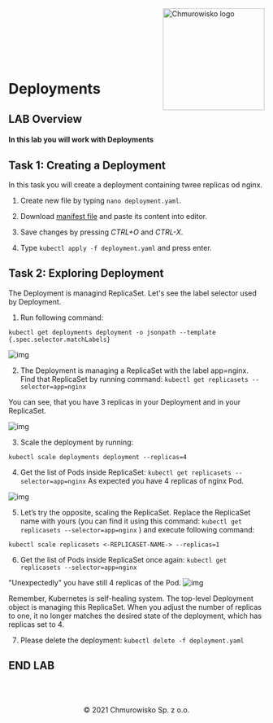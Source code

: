 <img src="../../../img/logo.png" alt="Chmurowisko logo" width="200" align="right">
<br><br>
<br><br>
<br><br>

# Deployments

## LAB Overview
#### In this lab you will work with Deployments

## Task 1: Creating a Deployment

In this task you will create a deployment containing twree replicas od nginx.

1. Create new file by typing ``nano deployment.yaml``.

2. Download [manifest file](./files/deployment.yaml) and paste its content into editor.

3. Save changes by pressing *CTRL+O* and *CTRL-X*.

4. Type ``kubectl apply -f deployment.yaml`` and press enter.


## Task 2: Exploring Deployment

The Deployment is managind ReplicaSet. Let's see the label selector used by Deployment.

1. Run following command: 

```kubectl get deployments deployment -o jsonpath --template {.spec.selector.matchLabels}```

![img](./img/deployment1.png)

2. The Deployment is managing a ReplicaSet with the label app=nginx. Find that ReplicaSet by running command: ```kubectl get replicasets --selector=app=nginx```

You can see, that you have 3 replicas in your Deployment and in your ReplicaSet.

![img](./img/deployment2.png)

3. Scale the deployment by running: 

```kubectl scale deployments deployment --replicas=4```

4. Get the list of Pods inside ReplicaSet: ```kubectl get replicasets --selector=app=nginx```
As expected you have 4 replicas of nginx Pod.

![img](./img/deployment3.png)

5. Let’s try the opposite, scaling the ReplicaSet. Replace the ReplicaSet name with yours (you can find it using this command: ```kubectl get replicasets --selector=app=nginx``` ) and execute following command:

```kubectl scale replicasets <-REPLICASET-NAME-> --replicas=1```

6. Get the list of Pods inside ReplicaSet once again: ```kubectl get replicasets --selector=app=nginx```

"Unexpectedly" you have still 4 replicas of the Pod.
![img](./img/deployment4.png)

Remember, Kubernetes is self-healing system. The top-level Deployment object is managing this ReplicaSet. When you adjust the number of replicas to one, it no longer matches the desired state of the deployment, which has replicas set to 4.

7. Please delete the deployment: ```kubectl delete -f deployment.yaml```

## END LAB


<br><br>

<center><p>&copy; 2021 Chmurowisko Sp. z o.o.<p></center>

